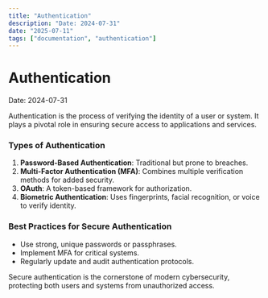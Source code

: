 ```yaml
---
title: "Authentication"
description: "Date: 2024-07-31"
date: "2025-07-11"
tags: ["documentation", "authentication"]
---
```


# Authentication

Date: 2024-07-31


Authentication is the process of verifying the identity of a user or system. It plays a pivotal role in ensuring secure access to applications and services.

### Types of Authentication
1. **Password-Based Authentication**: Traditional but prone to breaches.
2. **Multi-Factor Authentication (MFA)**: Combines multiple verification methods for added security.
3. **OAuth**: A token-based framework for authorization.
4. **Biometric Authentication**: Uses fingerprints, facial recognition, or voice to verify identity.

### Best Practices for Secure Authentication
- Use strong, unique passwords or passphrases.
- Implement MFA for critical systems.
- Regularly update and audit authentication protocols.

Secure authentication is the cornerstone of modern cybersecurity, protecting both users and systems from unauthorized access.
